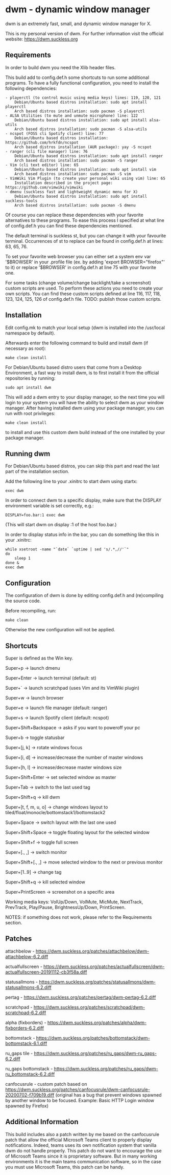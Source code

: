 dwm - dynamic window manager
============================
dwm is an extremely fast, small, and dynamic window manager for X.

This is my personal version of dwm. For further information visit
the official website: https://dwm.suckless.org

Requirements
------------
In order to build dwm you need the Xlib header files.

This build add to config.def.h some shortcuts to run some additional programs.
To have a fully functional configuration, you need to install the following dependencies:

    - playerctl (to control music using media keys) lines: 119, 120, 121
        Debian/Ubuntu based distros installation: sudo apt install playerctl
        Arch based distros installation: sudo pacman -S playerctl
    - ALSA Utilities (to mute and unmute microphone) line: 122
        Debian/Ubuntu based distros installation: sudo apt install alsa-utils
        Arch based distros installation: sudo pacman -S alsa-utils
    - ncspot (FOSS cli Spotify client) line: 77
        Debian/Ubuntu based distros installation: https://github.com/hrkfdn/ncspot
        Arch based distros installation (AUR package): yay -S ncspot
    - ranger (cli file manager) line: 76
        Debian/Ubuntu based distros installation: sudo apt install ranger
        Arch based distros installation: sudo pacman -S ranger
    - Vim (cli text editor) line: 65
        Debian/Ubuntu based distros installation: sudo apt install vim
        Arch based distros installation: sudo pacman -S vim
    - VimWiki Vim Plugin (to create your personal wiki using vim) line: 65
        Installation described in the project page: https://github.com/vimwiki/vimwiki
    - dmenu (suckless fast and lightweight dynamic menu for X)
       	Debian/Ubuntu based distros installation: sudo apt install suckless-tools
       	Arch based distros installation: sudo pacman -S dmenu

Of course you can replace these dependencies with your favorite alternatives to these programs. To ease this
process I specified at what line of config.def.h you can find these dependencies
mentioned.

The default terminal is suckless st, but you can change it with your favourite terminal.
Occurrences of st to replace can be found in config.def.h at lines: 63, 65, 76.

To set your favorite web browser you can either set a system env var '$BROWSER' in your
.profile file (ex. by adding 'export BROWSER="firefox"' to it) or replace '$BROWSER' in config.def.h at line
75 with your favorite one.

For some tasks (change volume/change backlight/take a screenshot) custom scripts are used.
To perform these actions you need to create your own scripts. You can find these custom
scripts defined at line 116, 117, 118, 123, 124, 125, 126 of config.def.h file.
TODO: publish those custom scripts.


Installation
------------
Edit config.mk to match your local setup (dwm is installed into
the /usr/local namespace by default).

Afterwards enter the following command to build and install dwm (if
necessary as root):

    make clean install

For Debian/Ubuntu based distro users that come from a Desktop Environment,
a fast way to install dwm, is to first install it from the official repositories
by running:

    sudo apt install dwm

This will add a dwm entry to your display manager, so the next time you will
login to your system you will have the ability to select dwm as your window
manager. After having installed dwm using your package manager, you can run
with root privileges:

    make clean install

to install and use this custom dwm build instead of the one installed by your
package manager.


Running dwm
-----------
For Debian/Ubuntu based distros, you can skip this part and read the last
part of the installation section.

Add the following line to your .xinitrc to start dwm using startx:

    exec dwm

In order to connect dwm to a specific display, make sure that
the DISPLAY environment variable is set correctly, e.g.:

    DISPLAY=foo.bar:1 exec dwm

(This will start dwm on display :1 of the host foo.bar.)

In order to display status info in the bar, you can do something
like this in your .xinitrc:

    while xsetroot -name "`date` `uptime | sed 's/.*,//'`"
    do
    	sleep 1
    done &
    exec dwm


Configuration
-------------
The configuration of dwm is done by editing config.def.h
and (re)compiling the source code.

Before recompiling, run:

    make clean

Otherwise the new configuration will not be applied.


Shortcuts
---------
Super is defined as the Win key.


Super+p			-> launch dmenu

Super+Enter		-> launch terminal (default: st)

Super+`			-> launch scratchpad (uses Vim and its VimWiki plugin)

Super+w			-> launch browser

Super+e			-> launch file manager (default: ranger)

Super+s			-> launch Spotify client (default: ncspot)

Super+Shift+Backspace	-> asks if you want to poweroff your pc

Super+b			-> toggle statusbar

Super+[j, k]		-> rotate windows focus

Super+[i, d]		-> increase/decrease the number of master windows

Super+[h, l]		-> increase/decrease master windows size

Super+Shift+Enter	-> set selected window as master

Super+Tab		-> switch to the last used tag

Super+Shift+q		-> kill dwm

Super+[t, f, m, u, o]	-> change windows layout to tiled/float/monocle/bottomstack1/bottomstack2

Super+Space		-> switch layout with the last one used

Super+Shift+Space	-> toggle floating layout for the selected window

Super+Shift+f		-> toggle full screen

Super+[., ,]		-> switch monitor

Super+Shift+[., ,]	-> move selected window to the next or previous monitor

Super+[1..9]		-> change tag

Super+Shift+q		-> kill selected window

Super+PrintScreen	-> screenshot on a specific area

Working media keys: VolUp/Down, VolMute, MicMute, NextTrack, PrevTrack, Play/Pause, BrightnessUp/Down, PrintScreen.

NOTES: if something does not work, please refer to the Requirements section.


Patches
-------
attachbelow - https://dwm.suckless.org/patches/attachbelow/dwm-attachbelow-6.2.diff

actualfullscreen - https://dwm.suckless.org/patches/actualfullscreen/dwm-actualfullscreen-20191112-cb3f58a.diff

statusallmons - https://dwm.suckless.org/patches/statusallmons/dwm-statusallmons-6.2.diff

pertag - https://dwm.suckless.org/patches/pertag/dwm-pertag-6.2.diff

scratchpad - https://dwm.suckless.org/patches/scratchpad/dwm-scratchpad-6.2.diff

alpha (fixborders) - https://dwm.suckless.org/patches/alpha/dwm-fixborders-6.2.diff

bottomstack - https://dwm.suckless.org/patches/bottomstack/dwm-bottomstack-6.1.diff

ru_gaps tile - https://dwm.suckless.org/patches/ru_gaps/dwm-ru_gaps-6.2.diff

ru_gaps bottomstack - https://dwm.suckless.org/patches/ru_gaps/dwm-ru_bottomstack-6.2.diff

canfocusrule - custom patch based on https://dwm.suckless.org/patches/canfocusrule/dwm-canfocusrule-20200702-f709b19.diff (original has a bug that prevent windows spawned by another window to be focused. Example: Basic HTTP Login window spawned by Firefox)


Additional Information
----------------------

This build includes also a patch written by me based on the canfocusrule patch that allow the
official Microsoft Teams client to properly display notifications. Indeed, teams uses its own
notification system that vanilla dwm do not handle properly.
This patch do not want to encourage the use of Microsoft Teams since it is proprietary
software. But in many working environments it is the main teams communication software,
so in the case you must use Microsoft Teams, this patch can be handy.
